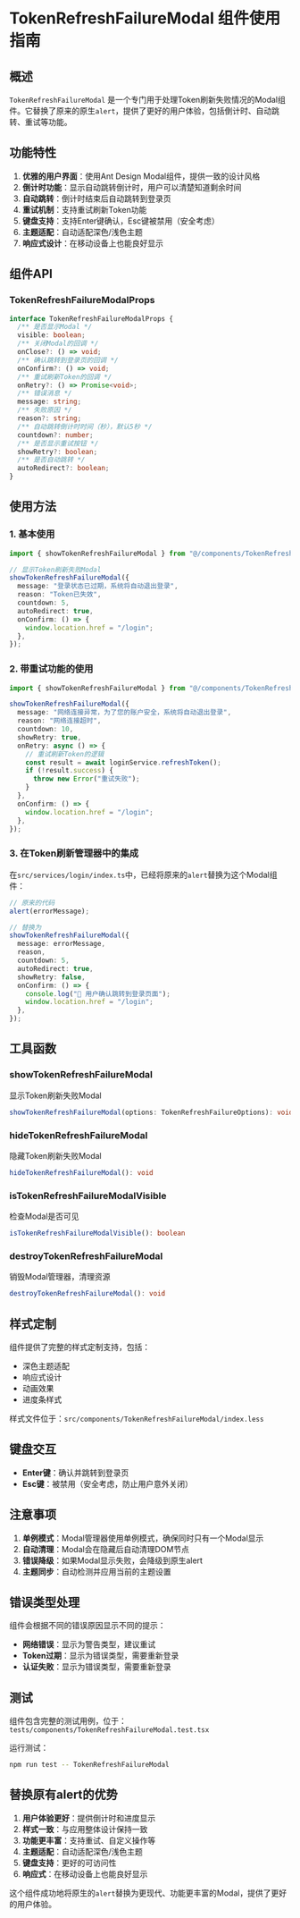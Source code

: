 # TokenRefreshFailureModal 组件使用指南

## 概述

`TokenRefreshFailureModal` 是一个专门用于处理Token刷新失败情况的Modal组件。它替换了原来的原生`alert`，提供了更好的用户体验，包括倒计时、自动跳转、重试等功能。

## 功能特性

1. **优雅的用户界面**：使用Ant Design Modal组件，提供一致的设计风格
2. **倒计时功能**：显示自动跳转倒计时，用户可以清楚知道剩余时间
3. **自动跳转**：倒计时结束后自动跳转到登录页
4. **重试机制**：支持重试刷新Token功能
5. **键盘支持**：支持Enter键确认，Esc键被禁用（安全考虑）
6. **主题适配**：自动适配深色/浅色主题
7. **响应式设计**：在移动设备上也能良好显示

## 组件API

### TokenRefreshFailureModalProps

```typescript
interface TokenRefreshFailureModalProps {
  /** 是否显示Modal */
  visible: boolean;
  /** 关闭Modal的回调 */
  onClose?: () => void;
  /** 确认跳转到登录页的回调 */
  onConfirm?: () => void;
  /** 重试刷新Token的回调 */
  onRetry?: () => Promise<void>;
  /** 错误消息 */
  message: string;
  /** 失败原因 */
  reason?: string;
  /** 自动跳转倒计时时间（秒），默认5秒 */
  countdown?: number;
  /** 是否显示重试按钮 */
  showRetry?: boolean;
  /** 是否自动跳转 */
  autoRedirect?: boolean;
}
```

## 使用方法

### 1. 基本使用

```typescript
import { showTokenRefreshFailureModal } from "@/components/TokenRefreshFailureModal/utils";

// 显示Token刷新失败Modal
showTokenRefreshFailureModal({
  message: "登录状态已过期，系统将自动退出登录",
  reason: "Token已失效",
  countdown: 5,
  autoRedirect: true,
  onConfirm: () => {
    window.location.href = "/login";
  },
});
```

### 2. 带重试功能的使用

```typescript
import { showTokenRefreshFailureModal } from "@/components/TokenRefreshFailureModal/utils";

showTokenRefreshFailureModal({
  message: "网络连接异常，为了您的账户安全，系统将自动退出登录",
  reason: "网络连接超时",
  countdown: 10,
  showRetry: true,
  onRetry: async () => {
    // 重试刷新Token的逻辑
    const result = await loginService.refreshToken();
    if (!result.success) {
      throw new Error("重试失败");
    }
  },
  onConfirm: () => {
    window.location.href = "/login";
  },
});
```

### 3. 在Token刷新管理器中的集成

在`src/services/login/index.ts`中，已经将原来的`alert`替换为这个Modal组件：

```typescript
// 原来的代码
alert(errorMessage);

// 替换为
showTokenRefreshFailureModal({
  message: errorMessage,
  reason,
  countdown: 5,
  autoRedirect: true,
  showRetry: false,
  onConfirm: () => {
    console.log("🔄 用户确认跳转到登录页面");
    window.location.href = "/login";
  },
});
```

## 工具函数

### showTokenRefreshFailureModal

显示Token刷新失败Modal

```typescript
showTokenRefreshFailureModal(options: TokenRefreshFailureOptions): void
```

### hideTokenRefreshFailureModal

隐藏Token刷新失败Modal

```typescript
hideTokenRefreshFailureModal(): void
```

### isTokenRefreshFailureModalVisible

检查Modal是否可见

```typescript
isTokenRefreshFailureModalVisible(): boolean
```

### destroyTokenRefreshFailureModal

销毁Modal管理器，清理资源

```typescript
destroyTokenRefreshFailureModal(): void
```

## 样式定制

组件提供了完整的样式定制支持，包括：

- 深色主题适配
- 响应式设计
- 动画效果
- 进度条样式

样式文件位于：`src/components/TokenRefreshFailureModal/index.less`

## 键盘交互

- **Enter键**：确认并跳转到登录页
- **Esc键**：被禁用（安全考虑，防止用户意外关闭）

## 注意事项

1. **单例模式**：Modal管理器使用单例模式，确保同时只有一个Modal显示
2. **自动清理**：Modal会在隐藏后自动清理DOM节点
3. **错误降级**：如果Modal显示失败，会降级到原生alert
4. **主题同步**：自动检测并应用当前的主题设置

## 错误类型处理

组件会根据不同的错误原因显示不同的提示：

- **网络错误**：显示为警告类型，建议重试
- **Token过期**：显示为错误类型，需要重新登录
- **认证失败**：显示为错误类型，需要重新登录

## 测试

组件包含完整的测试用例，位于：
`tests/components/TokenRefreshFailureModal.test.tsx`

运行测试：

```bash
npm run test -- TokenRefreshFailureModal
```

## 替换原有alert的优势

1. **用户体验更好**：提供倒计时和进度显示
2. **样式一致**：与应用整体设计保持一致
3. **功能更丰富**：支持重试、自定义操作等
4. **主题适配**：自动适配深色/浅色主题
5. **键盘支持**：更好的可访问性
6. **响应式**：在移动设备上也能良好显示

这个组件成功地将原生的`alert`替换为更现代、功能更丰富的Modal，提供了更好的用户体验。
